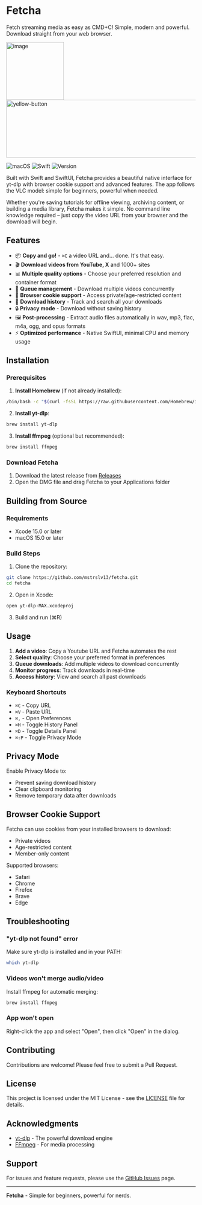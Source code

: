 # Fetcha

Fetch streaming media as easy as CMD+C! Simple, modern and powerful. Download straight from your web browser.

[<img width="153" height="153" alt="image" src="https://github.com/user-attachments/assets/c0f70713-83e4-4688-9a63-22f87681062d" />](https://buymeacoffee.com/mstrslva) [<img width="545" height="153" alt="yellow-button" src="https://github.com/user-attachments/assets/a801152e-2487-420e-bb08-96018d5b08cf" />](https://buymeacoffee.com/mstrslva)

![macOS](https://img.shields.io/badge/macOS-15.0%2B-blue)
![Swift](https://img.shields.io/badge/Swift-5.0-orange)
![Version](https://img.shields.io/badge/version-1.0-green)

Built with Swift and SwiftUI, Fetcha provides a beautiful native interface for yt-dlp with browser cookie support and advanced features.  The app follows the VLC model: simple for beginners, powerful when needed.

Whether you're saving tutorials for offline viewing, archiving content, or building a media library, Fetcha makes it simple. No command line knowledge required – just copy the video URL from your browser and the download will begin.

## Features

- 📦 **Copy and go!** - `⌘C` a video URL and... done. It's that easy.
- 🎬 **Download videos from YouTube, X** and 1000+ sites
- 📊 **Multiple quality options** - Choose your preferred resolution and container format
- 🎯 **Queue management** - Download multiple videos concurrently
- 🍪 **Browser cookie support** - Access private/age-restricted content
- 📜 **Download history** - Track and search all your downloads
- 🔒 **Privacy mode** - Download without saving history
- 🖼️ **Post-processing** - Extract audio files automatically in wav, mp3, flac, m4a, ogg, and opus formats
- ⚡ **Optimized performance** - Native SwiftUI, minimal CPU and memory usage

## Installation

### Prerequisites

1. **Install Homebrew** (if not already installed):
```bash
/bin/bash -c "$(curl -fsSL https://raw.githubusercontent.com/Homebrew/install/HEAD/install.sh)"
```

2. **Install yt-dlp**:
```bash
brew install yt-dlp
```

3. **Install ffmpeg** (optional but recommended):
```bash
brew install ffmpeg
```

### Download Fetcha

1. Download the latest release from [Releases](https://github.com/mstrslv13/fetcha/releases)
2. Open the DMG file and drag Fetcha to your Applications folder

## Building from Source

### Requirements
- Xcode 15.0 or later
- macOS 15.0 or later

### Build Steps

1. Clone the repository:
```bash
git clone https://github.com/mstrslv13/fetcha.git
cd fetcha
```

2. Open in Xcode:
```bash
open yt-dlp-MAX.xcodeproj
```

3. Build and run (⌘R)

## Usage

1. **Add a video**: Copy a Youtube URL and Fetcha automates the rest
2. **Select quality**: Choose your preferred format in preferences
3. **Queue downloads**: Add multiple videos to download concurrently
4. **Monitor progress**: Track downloads in real-time
5. **Access history**: View and search all past downloads

### Keyboard Shortcuts

- `⌘C` - Copy URL
- `⌘V` - Paste URL
- `⌘,` - Open Preferences
- `⌘H` - Toggle History Panel
- `⌘D` - Toggle Details Panel
- `⌘⇧P` - Toggle Privacy Mode

## Privacy Mode

Enable Privacy Mode to:
- Prevent saving download history
- Clear clipboard monitoring
- Remove temporary data after downloads

## Browser Cookie Support

Fetcha can use cookies from your installed browsers to download:
- Private videos
- Age-restricted content
- Member-only content

Supported browsers:
- Safari
- Chrome
- Firefox
- Brave
- Edge

## Troubleshooting

### "yt-dlp not found" error
Make sure yt-dlp is installed and in your PATH:
```bash
which yt-dlp
```

### Videos won't merge audio/video
Install ffmpeg for automatic merging:
```bash
brew install ffmpeg
```

### App won't open
Right-click the app and select "Open", then click "Open" in the dialog.

## Contributing

Contributions are welcome! Please feel free to submit a Pull Request.

## License

This project is licensed under the MIT License - see the [LICENSE](LICENSE) file for details.

## Acknowledgments

- [yt-dlp](https://github.com/yt-dlp/yt-dlp) - The powerful download engine
- [FFmpeg](https://ffmpeg.org/) - For media processing

## Support

For issues and feature requests, please use the [GitHub Issues](https://github.com/mstrslv13/fetcha/issues) page.

---

**Fetcha** - Simple for beginners, powerful for nerds.

